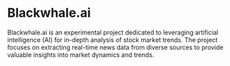 # Blackwhale.ai
Blackwhale.ai is an experimental project dedicated to leveraging artificial intelligence (AI) for in-depth analysis of stock market trends. The project focuses on extracting real-time news data from diverse sources to provide valuable insights into market dynamics and trends.
